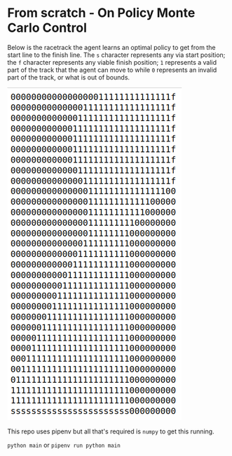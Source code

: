 # From scratch - On Policy Monte Carlo Control

Below is the racetrack the agent learns an optimal policy to get from the start line to the finish line. The `s` character represents any via start position; the `f` character represents any viable finish position; `1` represents a valid part of the track that the agent can move to while `0` represents an invalid part of the track, or what is out of bounds.
	
![Alt text](screenshots/textbook-track.png?raw=true "Racetrack")

This repo uses pipenv but all that's required is `numpy` to get this running.

`python main` or `pipenv run python main`
